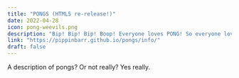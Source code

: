```yaml
---
title: "PONGS (HTML5 re-release!)"
date: 2022-04-28
icon: pong-weevils.png
description: "Bip! Bip! Bip! Boop! Everyone loves PONG! So everyone loves thirty six PONGS even more! Work those learning muscles with EDUTAINMENT PONG! Get serious with SERIOUS PONG! Shoot a laser gun in LASER PONG! Play PONG in PONG PONG! And many more!"
link: "https://pippinbarr.github.io/pongs/info/"
draft: false
---
```


A description of pongs? Or not really? Yes really.

